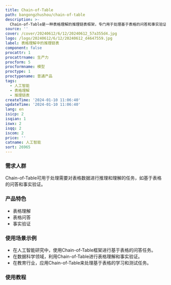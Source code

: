 ```yaml
---
title: Chain-of-Table
path: bangongzhushou/chain-of-table
description: >-
  Chain-of-Table是一种表格理解的推理链表框架，专门用于处理基于表格的问答和事实验证等任务。它采用了表格数据作为推理链的一部分，通过在上下文中学习的方式指导大型语言模型进行操作生成和表格更新，从而形成一个连续的推理链，展示了给定表格问题的推理过程。这种推理链包含了中间结果的结构化信息，能够实现更准确可靠的预测。Chain-of-Table在WikiTQ、FeTaQA和TabFact等多个基准测试中取得了新的最先进性能。
source: ''
cover: /cover/20240612/6/12/20240612_57a355d4.jpg
logo: /logo/20240612/6/12/20240612_d4647559.jpg
label: 表格理解中的推理链表
component: false
procattr: 1
procattrname: 生产力
procform: 5
procformname: 模型
proctype: 1
proctypename: 普通产品
tags:
  - 人工智能
  - 表格理解
  - 推理链表
createTime: '2024-01-10 11:06:40'
updateTime: '2024-01-10 11:06:40'
lang: en
isicp: 2
isqian: 1
iswx: 2
isqq: 2
iscom: 2
price: ''
catname: 人工智能
sort: 26965
---
```




### 需求人群
Chain-of-Table可用于处理需要对表格数据进行推理和理解的任务，如基于表格的问答和事实验证。

### 产品特色
- 表格理解
- 表格问答
- 事实验证

### 使用场景示例
- 在人工智能研究中，使用Chain-of-Table框架进行基于表格的问答任务。
- 在数据科学领域，利用Chain-of-Table进行表格理解和事实验证。
- 在教育行业，应用Chain-of-Table来处理基于表格的学习和测试任务。

### 使用教程


  

